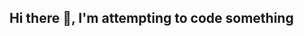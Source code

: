 ## Hi there 👋, I'm attempting to code something

<!--
**PaintedDoorknob/PaintedDoorknob** is a ✨ _special_ ✨ repository because its `README.md` (this file) appears on your GitHub profile. HI

Here are some ideas to get you started:


-->
